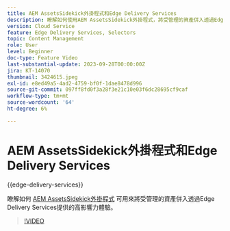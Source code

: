```yaml
---
title: AEM AssetsSidekick外掛程式和Edge Delivery Services
description: 瞭解如何使用AEM AssetsSidekick外掛程式，將受管理的資產併入透過Edge Delivery Services提供的高影響力體驗。
version: Cloud Service
feature: Edge Delivery Services, Selectors
topic: Content Management
role: User
level: Beginner
doc-type: Feature Video
last-substantial-update: 2023-09-28T00:00:00Z
jira: KT-14070
thumbnail: 3424615.jpeg
exl-id: e8ed49a5-4ad2-4759-bf0f-1dae8478d996
source-git-commit: 097ff8fd0f3a28f3e21c10e03f6dc28695cf9caf
workflow-type: tm+mt
source-wordcount: '64'
ht-degree: 6%

---
```


# AEM AssetsSidekick外掛程式和Edge Delivery Services

{{edge-delivery-services}}

瞭解如何 [AEM AssetsSidekick外掛程式](https://www.hlx.live/developer/configuring-aem-assets-sidekick-plugin) 可用來將受管理的資產併入透過Edge Delivery Services提供的高影響力體驗。

>[!VIDEO](https://video.tv.adobe.com/v/3424615/?learn=on)
